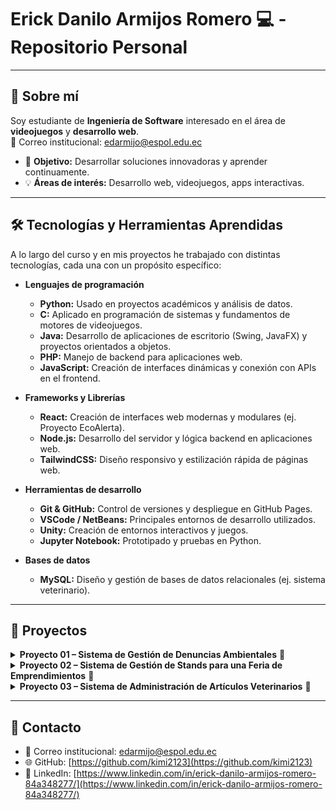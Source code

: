 # Erick Danilo Armijos Romero 💻 - Repositorio Personal

---

## 🌟 Sobre mí
Soy estudiante de **Ingeniería de Software** interesado en el área de **videojuegos** y **desarrollo web**.  
📧 Correo institucional: edarmijo@espol.edu.ec  

- 🎯 **Objetivo:** Desarrollar soluciones innovadoras y aprender continuamente.  
- 💡 **Áreas de interés:** Desarrollo web, videojuegos, apps interactivas.

---

## 🛠 Tecnologías y Herramientas Aprendidas

A lo largo del curso y en mis proyectos he trabajado con distintas tecnologías, cada una con un propósito específico:

- **Lenguajes de programación**  
  - **Python:** Usado en proyectos académicos y análisis de datos.  
  - **C:** Aplicado en programación de sistemas y fundamentos de motores de videojuegos.  
  - **Java:** Desarrollo de aplicaciones de escritorio (Swing, JavaFX) y proyectos orientados a objetos.  
  - **PHP:** Manejo de backend para aplicaciones web.  
  - **JavaScript:** Creación de interfaces dinámicas y conexión con APIs en el frontend.  

- **Frameworks y Librerías**  
  - **React:** Creación de interfaces web modernas y modulares (ej. Proyecto EcoAlerta).  
  - **Node.js:** Desarrollo del servidor y lógica backend en aplicaciones web.  
  - **TailwindCSS:** Diseño responsivo y estilización rápida de páginas web.  

- **Herramientas de desarrollo**  
  - **Git & GitHub:** Control de versiones y despliegue en GitHub Pages.  
  - **VSCode / NetBeans:** Principales entornos de desarrollo utilizados.  
  - **Unity:** Creación de entornos interactivos y juegos.  
  - **Jupyter Notebook:** Prototipado y pruebas en Python.  

- **Bases de datos**  
  - **MySQL:** Diseño y gestión de bases de datos relacionales (ej. sistema veterinario).  

---

## 📂 Proyectos

<details>
<summary><strong>Proyecto 01 – Sistema de Gestión de Denuncias Ambientales</strong> 🔗</summary>

- **Estado:** Finalizado  
- **Tecnologías:** React, Node.js, PHP, TailwindCSS  
- **Descripción:** Plataforma web que permite reportar denuncias ambientales en tiempo real.  
- **Repositorio:** [GitHub](https://github.com/kimi2123/ecoAlerta)  

**Evidencias:**  
![ProyectoEcoAlerta1](/capturas/ProyectoEcoAlerta1.jpg)  
![ProyectoEcoAlerta2](/capturas/ProyectoEcoAlerta2.jpg)  

</details>

<details>
<summary><strong>Proyecto 02 – Sistema de Gestión de Stands para una Feria de Emprendimientos</strong> 🔗</summary>

- **Estado:** Finalizado  
- **Tecnologías:** Java, JavaFX  
- **Descripción:** Administra la participación de emprendedores en una feria, asigna stands y gestiona auspiciantes.  
- **Repositorio:** [GitHub](https://github.com/Ricardo24A/POO-P3-G07)  

**Evidencias:**  
![ProyectoFeria1](/capturas/ProyectoFeria1.jpg)  
![ProyectoFeria2](/capturas/ProyectoFeria2.jpg)  
![ProyectoFeria3](/capturas/ProyectoFeria3.jpg)  

</details>

<details>
<summary><strong>Proyecto 03 – Sistema de Administración de Artículos Veterinarios</strong> 🔗</summary>

- **Estado:** Finalizado  
- **Tecnologías:** Java (Swing), MySQL  
- **Descripción:** Gestiona artículos y procesos de una veterinaria: distribuidores, productos, pedidos y facturas.  
- **Repositorio:** [GitHub](https://github.com/kimi2123/ProyectoSistemasDeBasesDeDatos)  

**Evidencias:**  
![ProyectoGestion1](/capturas/ProyectoGestion1.jpg)  
![ProyectoGestion2](/capturas/ProyectoGestion2.jpg)  

</details>

---

## 🔗 Contacto
- 📧 Correo institucional: edarmijo@espol.edu.ec  
- 🌐 GitHub: [https://github.com/kimi2123](https://github.com/kimi2123)  
- 💼 LinkedIn: [https://www.linkedin.com/in/erick-danilo-armijos-romero-84a348277/](https://www.linkedin.com/in/erick-danilo-armijos-romero-84a348277/) 
